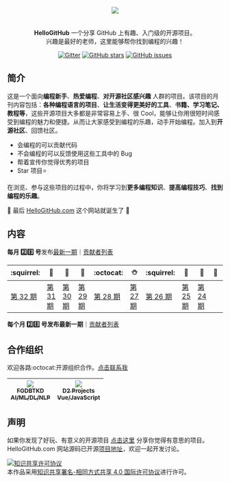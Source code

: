 <p align="center">
  <img src="https://raw.githubusercontent.com/521xueweihan/img/master/hellogithub/logo/readme.gif"/><br><br>
  <br><strong>HelloGitHub</strong> 一个分享 GitHub 上有趣、入门级的开源项目。<br>兴趣是最好的老师，这里能够帮你找到编程的兴趣！
</p>

<p align="center">
  <a href="https://gitter.im/hellogithub-chat/HelloGitHub"><img src="https://img.shields.io/gitter/room/hellogithub-chat/HelloGitHub.svg?style=popout-square" alt="Gitter"></a>  
  <a href="https://github.com/521xueweihan/HelloGitHub/stargazers"><img src="https://img.shields.io/github/stars/521xueweihan/HelloGitHub.svg?style=popout-square" alt="GitHub stars"></a>
  <a href="https://github.com/521xueweihan/HelloGitHub/issues"><img src="https://img.shields.io/github/issues/521xueweihan/HelloGitHub.svg?style=popout-square" alt="GitHub issues"></a> 
</p>

## 简介
这是一个面向**编程新手**、**热爱编程**、**对开源社区感兴趣** 人群的项目。该项目的月刊内容包括：**各种编程语言的项目**、**让生活变得更美好的工具**、**书籍、学习笔记、教程等**，这些开源项目大多都是非常容易上手、很 Cool，能够让你用很短时间感受到编程的魅力和便捷。从而让大家感受到编程的乐趣，动手开始编程。加入到**开源社区**、回馈社区。
- 会编程的可以贡献代码
- 不会编程的可以反馈使用这些工具中的 Bug
- 帮着宣传你觉得优秀的项目
- Star 项目⭐️

在浏览、参与这些项目的过程中，你将学习到**更多编程知识**、**提高编程技巧**、**找到编程的乐趣**。

🎉 最后 [HelloGitHub.com](https://hellogithub.com) 这个网站就诞生了 🎉


## 内容
**每月 2️⃣8️⃣ 号**发布[最新一期](/content/32/HelloGitHub32.md)｜[贡献者列表](https://github.com/521xueweihan/HelloGitHub/blob/master/content/contributors.md)

| :squirrel: | :jack_o_lantern: | :beer: | :fish_cake: | :octocat: | :snowman: | :squirrel: | :jack_o_lantern: | :beer: | :fish_cake: | :octocat: | :snowman: |
| ------- | ----- | ------------ | ------ | --------- | ------- | ----- | ------------ | ------ | --------- | --------- | --------- |
| [第 32 期](/content/32/HelloGitHub32.md) | [第 31 期](/content/31/HelloGitHub31.md) | [第 30 期](/content/30/HelloGitHub30.md) | [第 29 期](/content/29/HelloGitHub29.md) | [第 28 期](/content/28/HelloGitHub28.md) | [第 27 期](/content/27/HelloGitHub27.md) | [第 26 期](/content/26/HelloGitHub26.md) | [第 25 期](/content/25/HelloGitHub25.md) | [第 24 期](/content/24/HelloGitHub24.md) |

**每个月 :two::eight: 号发布最新一期**｜[贡献者列表](https://github.com/521xueweihan/HelloGitHub/blob/master/content/contributors.md)

## 合作组织
欢迎各路:octocat:开源组织合作。[点击联系我](Mailto:595666367@qq.com)

<table>
  <thead>
    <tr>
      <th align="center" style="width: 80px;">
        <a href="https://github.com/FGDBTKD">
          <img src="https://avatars3.githubusercontent.com/u/40509403?s=100&v=4" style="max-width:100%;"><br>
          <sub>FGDBTKD</sub><br>
          <sub>AI/ML/DL/NLP</sub>
        </a><br>
      </th>
      <th align="center" style="width: 80px;">
        <a href="https://github.com/d2-projects">
          <img src="https://avatars3.githubusercontent.com/u/40857578?s=100&v=4" style="max-width:100%;"><br>
          <sub>D2 Projects</sub><br>
          <sub>Vue/JavaScript</sub>
        </a><br>
      </th>
    </tr>
  </thead>
</table>
                    
## 声明
如果你发现了好玩、有意义的开源项目 [点击这里](https://github.com/521xueweihan/HelloGitHub/issues/new) 分享你觉得有意思的项目。HelloGitHub.com 网站源码已开源[项目地址](https://github.com/521xueweihan/hellogithub.com)，欢迎一起开发讨论。

<a rel="license" href="http://creativecommons.org/licenses/by-sa/4.0/"><img alt="知识共享许可协议" style="border-width:0" src="https://i.creativecommons.org/l/by-sa/4.0/88x31.png" /></a><br />本作品采用<a rel="license" href="http://creativecommons.org/licenses/by-sa/4.0/">知识共享署名-相同方式共享 4.0 国际许可协议</a>进行许可。

